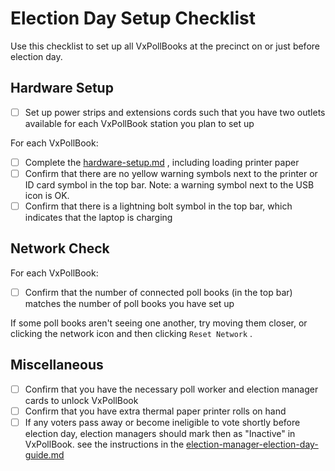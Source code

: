 # Election Day Setup Checklist

Use this checklist to set up all VxPollBooks at the precinct on or just before election day.

## Hardware Setup

* [ ] Set up power strips and extensions cords such that you have two outlets available for each VxPollBook station you plan to set up

For each VxPollBook:

* [ ] Complete the [hardware-setup.md](hardware-setup.md "mention") , including loading printer paper
* [ ] Confirm that there are no yellow warning symbols next to the printer or ID card symbol in the top bar. Note: a warning symbol next to the USB icon is OK.
* [ ] Confirm that there is a lightning bolt symbol in the top bar, which indicates that the laptop is charging

## Network Check

For each VxPollBook:

* [ ] Confirm that the number of connected poll books (in the top bar) matches the number of poll books you have set up

If some poll books aren't seeing one another, try moving them closer, or clicking the network icon and then clicking `Reset Network` .

## Miscellaneous

* [ ] Confirm that you have the necessary poll worker and election manager cards to unlock VxPollBook
* [ ] Confirm that you have extra thermal paper printer rolls on hand
* [ ] If any voters pass away or become ineligible to vote shortly before election day, election managers should mark then as "Inactive" in VxPollBook. see the instructions in the [election-manager-election-day-guide.md](election-manager-election-day-guide.md "mention")

